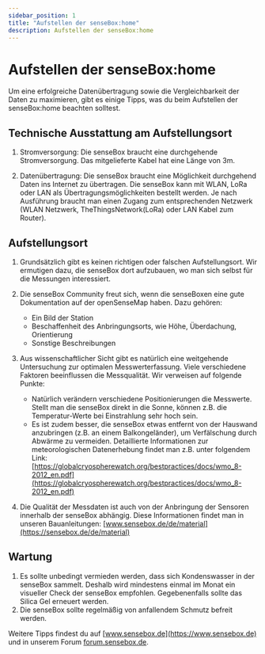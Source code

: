 ```yaml
---
sidebar_position: 1
title: "Aufstellen der senseBox:home"
description: Aufstellen der senseBox:home
---
```

# Aufstellen der senseBox:home

Um eine erfolgreiche Datenübertragung sowie die Vergleichbarkeit der Daten zu maximieren, gibt es einige Tipps, was du beim Aufstellen der senseBox:home beachten solltest.

## Technische Ausstattung am Aufstellungsort

1.	Stromversorgung: Die senseBox braucht eine durchgehende Stromversorgung. Das mitgelieferte Kabel hat eine Länge von 3m.

2.	Datenübertragung: Die senseBox braucht eine Möglichkeit durchgehend Daten ins Internet zu übertragen. Die senseBox kann mit WLAN, LoRa oder LAN als Übertragungsmöglichkeiten bestellt werden. Je nach Ausführung braucht man einen Zugang zum entsprechenden Netzwerk (WLAN Netzwerk, TheThingsNetwork(LoRa) oder LAN Kabel zum Router).

## Aufstellungsort

1.	Grundsätzlich gibt es keinen richtigen oder falschen Aufstellungsort. Wir ermutigen dazu, die senseBox dort aufzubauen, wo man sich selbst für die Messungen interessiert.

2.	Die senseBox Community freut sich, wenn die senseBoxen eine gute Dokumentation auf der openSenseMap haben. Dazu gehören:
    *	Ein Bild der Station
    *	Beschaffenheit des Anbringungsorts, wie Höhe, Überdachung, Orientierung
    *	Sonstige Beschreibungen

3.	Aus wissenschaftlicher Sicht gibt es natürlich eine weitgehende Untersuchung zur optimalen Messwerterfassung. Viele verschiedene Faktoren beeinflussen die Messqualität. Wir verweisen auf folgende Punkte:
    *	Natürlich verändern verschiedene Positionierungen die Messwerte. Stellt man die senseBox direkt in die Sonne,
    können z.B. die Temperatur-Werte bei Einstrahlung sehr hoch sein.
    *	Es ist zudem besser, die senseBox etwas entfernt von der Hauswand anzubringen (z.B. an einem Balkongeländer), um Verfälschung durch Abwärme zu vermeiden.
    Detaillierte Informationen zur meteorologischen Datenerhebung findet man z.B. unter folgendem Link: [https://globalcryospherewatch.org/bestpractices/docs/wmo_8-2012_en.pdf](https://globalcryospherewatch.org/bestpractices/docs/wmo_8-2012_en.pdf)

4.	Die Qualität der Messdaten ist auch von der Anbringung der Sensoren innerhalb der senseBox abhängig. Diese Informationen findet man in unseren Bauanleitungen: [www.sensebox.de/de/material](https://sensebox.de/de/material)


## Wartung

1.	Es sollte unbedingt vermieden werden, dass sich Kondenswasser in der senseBox sammelt. Deshalb wird mindestens einmal im Monat ein visueller Check der senseBox empfohlen. Gegebenenfalls sollte das Silica Gel erneuert werden.
2.	Die senseBox sollte regelmäßig von anfallendem Schmutz befreit werden.

Weitere Tipps findest du auf [www.sensebox.de](https://www.sensebox.de) und in unserem Forum [forum.sensebox.de](https://forum.sensebox.de/).
